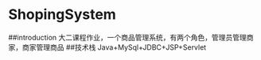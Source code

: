 # ShopingSystem
##introduction
大二课程作业，一个商品管理系统，有两个角色，管理员管理商家，商家管理商品
##技术栈
Java+MySql+JDBC+JSP+Servlet
